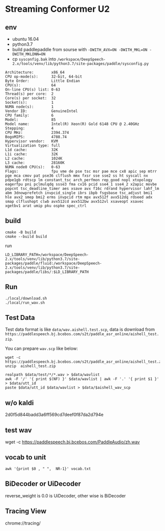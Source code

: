 # Streaming Conformer U2



## env
* ubuntu 16.04
* python3.7
* build paddlepaddle from sourse with `-DWITH_AVX=ON -DWITH_MKL=ON -DWITH_MKLDNN=ON`
* cp `sysconfig.bak` into `/workspace/DeepSpeech-2.x/tools/venv/lib/python3.7/site-packages/paddle/sysconfig.py`

```
Architecture:        x86_64
CPU op-mode(s):      32-bit, 64-bit
Byte Order:          Little Endian
CPU(s):              64
On-line CPU(s) list: 0-63
Thread(s) per core:  2
Core(s) per socket:  32
Socket(s):           1
NUMA node(s):        1
Vendor ID:           GenuineIntel
CPU family:          6
Model:               85
Model name:          Intel(R) Xeon(R) Gold 6148 CPU @ 2.40GHz
Stepping:            4
CPU MHz:             2394.374
BogoMIPS:            4788.74
Hypervisor vendor:   KVM
Virtualization type: full
L1d cache:           32K
L1i cache:           32K
L2 cache:            1024K
L3 cache:            28160K
NUMA node0 CPU(s):   0-63
Flags:               fpu vme de pse tsc msr pae mce cx8 apic sep mtrr pge mca cmov pat pse36 clflush mmx fxsr sse sse2 ss ht syscall nx pdpe1gb rdtscp lm constant_tsc arch_perfmon rep_good nopl xtopology eagerfpu pni pclmulqdq ssse3 fma cx16 pcid sse4_1 sse4_2 x2apic movbe popcnt tsc_deadline_timer aes xsave avx f16c rdrand hypervisor lahf_lm abm 3dnowprefetch invpcid_single ibrs ibpb fsgsbase tsc_adjust bmi1 hle avx2 smep bmi2 erms invpcid rtm mpx avx512f avx512dq rdseed adx smap clflushopt clwb avx512cd avx512bw avx512vl xsaveopt xsavec xgetbv1 arat umip pku ospke spec_ctrl
```
## build

```
cmake -B build
cmake --build build
```

run

```
LD_LIBRARY_PATH=/workspace/DeepSpeech-2.x/tools/venv/lib/python3.7/site-packages/paddle/fluid:/workspace/DeepSpeech-2.x/tools/venv/lib/python3.7/site-packages/paddle/libs/:$LD_LIBRARY_PATH
```


## Run

```
./local/download.sh
./local/run_wav.sh
```

## Test Data

Test data format is like `data/wav.aishell.test.scp`, data is download from `https://paddlespeech.bj.bcebos.com/s2t/paddle_asr_online/aishell_test.zip`.

You can prepare `wav.scp` like below:
```
wget -c https://paddlespeech.bj.bcebos.com/s2t/paddle_asr_online/aishell_test.zip
unzip  aishell_test.zip

realpath $data/test/*/*.wav > $data/wavlist
awk -F '/' '{ print $(NF) }' $data/wavlist | awk -F '.' '{ print $1 }' > $data/utt_id
paste $data/utt_id $data/wavlist > $data/$aishell_wav_scp
```

## w/o kaldi
2d0f5d844badd3a6ff569cd7deef0f87da2d794e


## test wav

wget -c https://paddlespeech.bj.bcebos.com/PaddleAudio/zh.wav


## vocab to unit

```
awk '{print $0 , " ",  NR-1}' vocab.txt 
```

## BiDecoder or UiDecoder
reverse_weight is 0.0 is UiDecoder, other wise is BiDecoder


## Tracing View

chrome://tracing/
